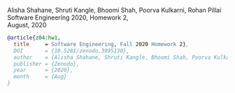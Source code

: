 Alisha Shahane, Shruti Kangle, Bhoomi Shah, Poorva Kulkarni, Rohan Pillai      
Software Engineering 2020, Homework 2,   
August, 2020

```bibtex
@article{z04:hw1,
  title     = Software Engineering, Fall 2020 Homework 2},
  DOI       = {10.5281/zenodo.3995130}, 
  author    = {Alisha Shahane, Shruti Kangle, Bhoomi Shah, Poorva Kulkarni, Rohan Pillai}, 
  publisher = {Zenodo}, 
  year      = {2020}, 
  month     = {Aug}
}
